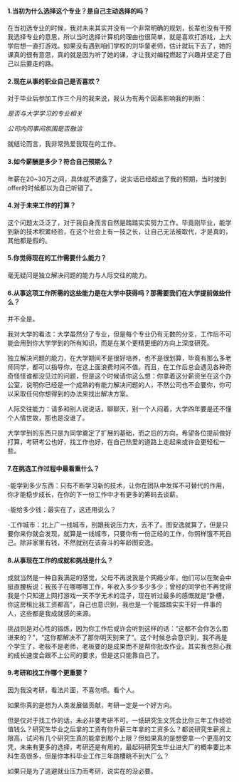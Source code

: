 #### 1.当初为什么选择这个专业？是自己主动选择的吗？

在当初选专业的时候，我对未来其实并没有一个非常明确的规划，长辈也没有干预我选择专业的意思，所以当时选择计算机的理由也很简单，就是喜欢打游戏，上大学后想一直打游戏。如果没有遇到咱们学校的刘华蓥老师，估计就玩下去了，她的课真的很有意思，真的就是因为听了她的课，才让我对编程燃起了兴趣并坚定了自己以后要走的路。

#### 2.现在从事的职业自己是否喜欢？

对于毕业后参加工作三个月的我来说，我认为有两个因素影响我的判断：

*是否与大学学习的专业相关*

*公司内同事间氛围是否融洽*

就结论而言，我非常热爱我现在的工作。



#### 3.如今薪酬是多少？符合自己预期么？

年薪在20~30万之间，具体就不透露了，说实话已经超出了我的预期，当时接到offer的时候都以为自己听错了。



#### 4.对于未来工作的打算？

这个问题太泛泛了，对于我自身而言自然是踏踏实实努力工作，毕竟刚毕业，能学到新的技术积累经验，在这个社会上有一技之长，让自己无法被取代，才是真的，其他都是假的。



#### 5.你觉得现在的工作需要什么能力？

毫无疑问是独立解决问题的能力与人际交往的能力。



#### 6.从事这项工作所需的这些能力是在大学中获得吗？那需要我们在大学提前做些什么？

并不全是。

我对大学的看法：大学虽然分了专业，但是每个专业仍有无数的分支，工作后不可能会用到你大学学到的所有知识，而是在某个更精更细的方向上深度研究。

独立解决问题的能力，在大学期间不是很好培养，也不是很划算，毕竟有那么多老师同学，都可以指导你，在这上面浪费时间不值。而且，在工作后总会遇见各种奇奇怪怪谁都没见过的问题，但是这个时候请你这么想：你拿着这分薪资坐在这个办公室，说明你已经是一个成熟的有能力解决问题的人，不然公司也不会要你，你可以采取任何你想得到的办法来找出解决方案。

人际交往能力：请多和别人说说话，聊聊天，别一个人闷着，大学四年要是还不懂个人情世故，那也是没谁了。

大学学到的东西只是为同学奠定了扩展的基础，而之后的方向，希望各位提前做好打算，考研考公也好，找工作也好，在自己热爱的道路上走起来或许会更轻松一些。



#### 7.在挑选工作过程中最看重什么？

-能学到多少东西：只有不断学习新的技术，让你在团队中发挥不可替代的作用，你才能稳步成长，在你的下一份工作中才有更多的筹码去谈薪。

-能给多少钱：最实在了，这还用说么？

-工作城市：北上广一线城市，别跟我说压力大，去不了。图安逸就算了，但是只要你来你就会发现，就算是一线城市，只要你有一份正经的工作，你照样饿不死自己。除非家里有钱，不然就别在该奋斗的年龄图安逸。



#### 8.从事现在工作的成就和挑战是什么？

成就当然是一种自我满足的感觉，父母不再说我是个网瘾少年，他们可以在聚会中挺直腰板说：我孩子在哪哪哪工作，年收入多少多少多少；曾经的同学也不再觉得我是个只知道上网打游戏一天不学无术的混子，现在听过最多的感慨就是“卧槽，你这房租比我工资都高”，自己也意识到，我也是一个能踏踏实实干好一件事的人，这些都是我成就感的来源。

挑战则是对心性的锻炼，因为你工作后或许会听到这样的话：“这都不会你怎么面进来的？”，“这你都解决不了那你明天别来了”。这个时候总会意识到，我不再是个学生了，老板不是老师，老板要的是成果而不是帮你批改作业。其实我也担心我的成长速度会跟不上公司的要求，但是这只能靠自己了。



#### 9.考研和找工作哪个更重要？

因为我没考研，看法片面，不喜勿喷。看个人。

如果你真的是想为人类发展做贡献，考研一定是一个好方向。

但是仅对于找工作的话，未必非要考研不可。一纸研究生文凭会比你三年工作经验值钱么？研究生毕业之后拿的工资有你升薪三年拿的工资多么？都说研究生薪资上限高，试问有几个研究生真的能拿到那个上限？但如果真的是想要拿一个更高的文凭，未来有更多的选择，考研还是有用的，最起码研究生毕业进大厂的概率要比本科生高很多，但是你本科毕业工作三年跳槽眺不到大厂么？

如果只是为了逃避就业压力而考研，说实在的没必要。
